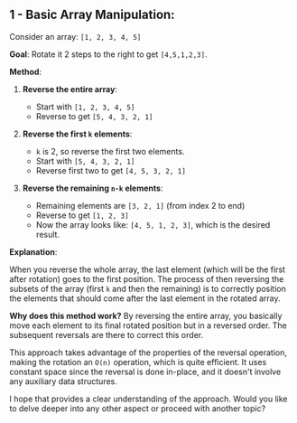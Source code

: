 ## 1 - Basic Array Manipulation:

Consider an array: `[1, 2, 3, 4, 5]`

**Goal**: Rotate it 2 steps to the right to get `[4,5,1,2,3]`.

**Method**:
1. **Reverse the entire array**: 
    - Start with `[1, 2, 3, 4, 5]`
    - Reverse to get `[5, 4, 3, 2, 1]`
    
2. **Reverse the first `k` elements**:
    - `k` is 2, so reverse the first two elements.
    - Start with `[5, 4, 3, 2, 1]`
    - Reverse first two to get `[4, 5, 3, 2, 1]`
    
3. **Reverse the remaining `n-k` elements**:
    - Remaining elements are `[3, 2, 1]` (from index 2 to end)
    - Reverse to get `[1, 2, 3]`
    - Now the array looks like: `[4, 5, 1, 2, 3]`, which is the desired result.

**Explanation**:

When you reverse the whole array, the last element (which will be the first after rotation) goes to the first position. The process of then reversing the subsets of the array (first `k` and then the remaining) is to correctly position the elements that should come after the last element in the rotated array.

**Why does this method work?**
By reversing the entire array, you basically move each element to its final rotated position but in a reversed order. The subsequent reversals are there to correct this order.

This approach takes advantage of the properties of the reversal operation, making the rotation an `O(n)` operation, which is quite efficient. It uses constant space since the reversal is done in-place, and it doesn't involve any auxiliary data structures. 

I hope that provides a clear understanding of the approach. Would you like to delve deeper into any other aspect or proceed with another topic?